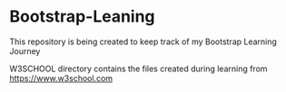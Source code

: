 # Bootstrap-Leaning
This repository is being created to keep track of my Bootstrap Learning Journey

W3SCHOOL directory contains the files created during learning from https://www.w3school.com
